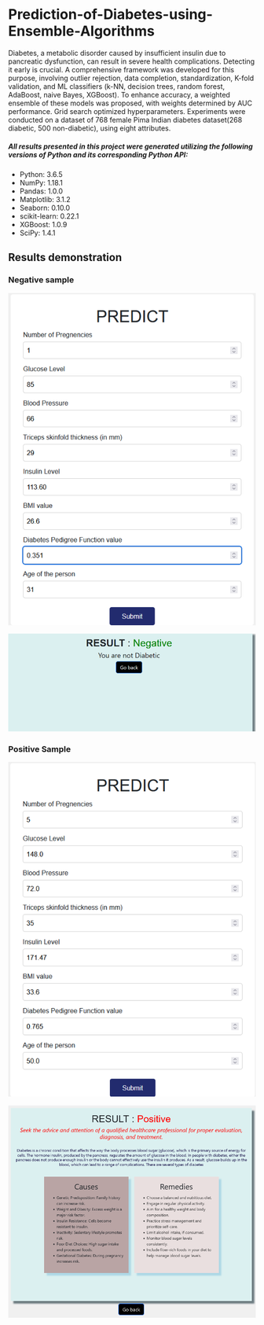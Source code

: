 # Prediction-of-Diabetes-using-Ensemble-Algorithms
Diabetes, a metabolic disorder caused by insufficient insulin due to pancreatic dysfunction, can result in severe health complications. Detecting it early is crucial. A comprehensive framework was developed for this purpose, involving outlier rejection, data completion, standardization, K-fold validation, and ML classifiers (k-NN, decision trees, random forest, AdaBoost, naive Bayes, XGBoost). To enhance accuracy, a weighted ensemble of these models was proposed, with weights determined by AUC performance. Grid search optimized hyperparameters. Experiments were conducted on a dataset of 768 female Pima Indian diabetes dataset(268 diabetic, 500 non-diabetic), using eight attributes. 
##### All results presented in this project were generated utilizing the following versions of Python and its corresponding Python API:
- Python: 3.6.5
- NumPy: 1.18.1
- Pandas: 1.0.0
- Matplotlib: 3.1.2
- Seaborn: 0.10.0
- scikit-learn: 0.22.1
- XGBoost: 1.0.9
- SciPy: 1.4.1

## Results demonstration
### Negative sample
![alt text](https://github.com/DharavathSupriya/Prediction-of-Diabetes-using-Ensemble-Algorithms/blob/master/assets/images/Screenshot%202023-08-13%20000023.png)

![alt text](https://github.com/DharavathSupriya/Prediction-of-Diabetes-using-Ensemble-Algorithms/blob/master/assets/images/Screenshot%202023-08-13%20000005.png)

### Positive Sample
![alt text](https://github.com/DharavathSupriya/Prediction-of-Diabetes-using-Ensemble-Algorithms/blob/master/assets/images/Screenshot%202023-08-12%20235752.png)

![alt text](https://github.com/DharavathSupriya/Prediction-of-Diabetes-using-Ensemble-Algorithms/blob/master/assets/images/Screenshot%202023-08-12%20235652.png)

